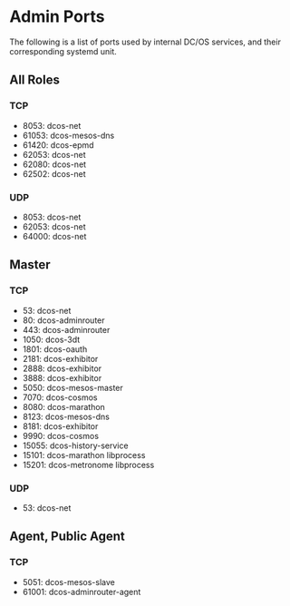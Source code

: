 # Admin Ports

The following is a list of ports used by internal DC/OS services, and their corresponding systemd unit.

## All Roles

### TCP

 - 8053: dcos-net
 - 61053: dcos-mesos-dns
 - 61420: dcos-epmd
 - 62053: dcos-net
 - 62080: dcos-net
 - 62502: dcos-net

### UDP

 - 8053: dcos-net
 - 62053: dcos-net
 - 64000: dcos-net

## Master

### TCP

 - 53: dcos-net
 - 80: dcos-adminrouter
 - 443: dcos-adminrouter
 - 1050: dcos-3dt
 - 1801: dcos-oauth
 - 2181: dcos-exhibitor
 - 2888: dcos-exhibitor
 - 3888: dcos-exhibitor
 - 5050: dcos-mesos-master
 - 7070: dcos-cosmos
 - 8080: dcos-marathon
 - 8123: dcos-mesos-dns
 - 8181: dcos-exhibitor
 - 9990: dcos-cosmos
 - 15055: dcos-history-service
 - 15101: dcos-marathon libprocess
 - 15201: dcos-metronome libprocess

### UDP

 - 53: dcos-net

## Agent, Public Agent

### TCP

 - 5051: dcos-mesos-slave
 - 61001: dcos-adminrouter-agent
